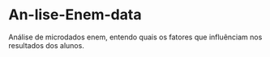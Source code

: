 # An-lise-Enem-data
Análise de microdados enem, entendo quais os fatores que influênciam nos resultados dos alunos.
